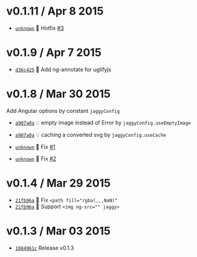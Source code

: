 v0.1.11 / Apr 8 2015
=========================
 * [`unknown`][6] :bug: Hotfix [#3][6A]

[6A]: https://github.com/59naga/jaggy/issues/3
[6]: https://github.com/59naga/jaggy/commit/

v0.1.9 / Apr 7 2015
=========================
 * [`d36c425`][5] :lipstick: Add ng-annotate for uglifyjs

[5]: https://github.com/59naga/jaggy/commit/d36c425846abff547f719c43dc2ecf67097079e8

v0.1.8 / Mar 30 2015
=========================
Add Angular options by constant `jaggyConfig`

 * [`a907a0a`][2] :bulb: empty image instead of Error by `jaggyConfig.useEmptyImage`
 * [`a907a0a`][2] :bulb: caching a converted svg by `jaggyConfig.useCache`

 * [`unknown`][3] :bug: Fix [#1](https://github.com/59naga/jaggy/issues/1)
 * [`unknown`][4] :bug: Fix [#2](https://github.com/59naga/jaggy/issues/2)

[2]: https://github.com/59naga/jaggy/commit/a907a0a5da621d26fb5c01fceb49a882b6f97a71
[3]: https://github.com/59naga/jaggy/commit/d4cd748d68f2fd27b17af54cc768bc1cbb196d3d
[4]: https://github.com/59naga/jaggy/commit/4cb8d40a9ae223a97249f4d07fae390f3435c183

v0.1.4 / Mar 29 2015
=========================
 * [`21fb96a`][1] :bug: Fix `<path fill="rgba(,,,NaN)"`
 * [`21fb96a`][1] :lipstick: Support `<img ng-src="" jaggy>`

[1]: https://github.com/59naga/jaggy/commit/21fb96a22352c84f4802c50f6a35f7500cee9254

v0.1.3 / Mar 03 2015
=========================
 * [`1084961c`][0] Release v0.1.3

[0]: https://github.com/59naga/jaggy/commits/master